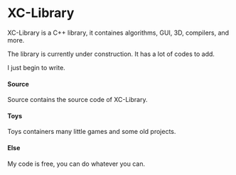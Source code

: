 # XC-Library
XC-Library is a C++ library, it containes algorithms, GUI, 3D, compilers, and more.

The library is currently under construction. It has a lot of codes to add.

I just begin to write.

#### Source
Source contains the source code of XC-Library.

#### Toys
Toys containers many little games and some old projects.

#### Else
My code is free, you can do whatever you can.
